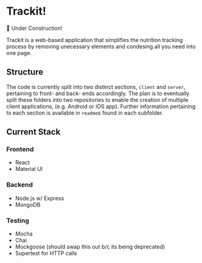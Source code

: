 # Trackit!

🚧 Under Construction!

Trackit is a web-based application that simplifies the nutrition tracking process by removing unecessary elements and condesing all you need into one page.

## Structure
The code is currently split into two distinct sections, `client` and `server`, pertaining to front- and back- ends accordingly. The plan is to eventually split these folders into two repositories to enable the creation of multiple client applications, (e.g. Android or iOS app).
Further information pertaining to each section is available in `readme`s found in each subfolder. 

## Current Stack

### Frontend
* React
* Material UI

### Backend
* Node.js w/ Express
* MongoDB

### Testing
* Mocha
* Chai
* Mockgoose (should swap this out b/c its being deprecated)
* Supertest for HTTP calls